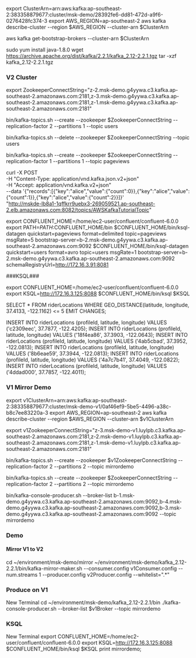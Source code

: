 export ClusterArn=arn:aws:kafka:ap-southeast-2:383358879677:cluster/msk-demo/28392fe6-dd81-472d-a9f6-0276428fc374-3
export AWS_REGION=ap-southeast-2
aws kafka describe-cluster --region $AWS_REGION --cluster-arn $ClusterArn


aws kafka get-bootstrap-brokers --cluster-arn $ClusterArn

sudo yum install java-1.8.0
wget https://archive.apache.org/dist/kafka/2.2.1/kafka_2.12-2.2.1.tgz
tar -xzf kafka_2.12-2.2.1.tgz


### V2 Cluster

export ZookeeperConnectString="z-2.msk-demo.g4yywa.c3.kafka.ap-southeast-2.amazonaws.com:2181,z-3.msk-demo.g4yywa.c3.kafka.ap-southeast-2.amazonaws.com:2181,z-1.msk-demo.g4yywa.c3.kafka.ap-southeast-2.amazonaws.com:2181"

bin/kafka-topics.sh --create --zookeeper $ZookeeperConnectString --replication-factor 2 --partitions 1 --topic users

bin/kafka-topics.sh --delete --zookeeper $ZookeeperConnectString --topic users

bin/kafka-topics.sh --create --zookeeper $ZookeeperConnectString --replication-factor 1 --partitions 1 --topic pageviews

curl -X POST \
     -H "Content-Type: application/vnd.kafka.json.v2+json" \
     -H "Accept: application/vnd.kafka.v2+json" \
     --data '{"records":[{"key":"alice","value":{"count":0}},{"key":"alice","value":{"count":1}},{"key":"alice","value":{"count":2}}]}' \
     "http://mskde-lb8a1-1qffkrr9uebx3-269059521.ap-southeast-2.elb.amazonaws.com:8082/topics/AWSKafkaTutorialTopic"


export CONFLUENT_HOME=/home/ec2-user/confluent/confluent-6.0.0
export PATH=$PATH:$CONFLUENT_HOME/bin
$CONFLUENT_HOME/bin/ksql-datagen quickstart=pageviews format=delimited topic=pageviews msgRate=5 bootstrap-server=b-2.msk-demo.g4yywa.c3.kafka.ap-southeast-2.amazonaws.com:9092
$CONFLUENT_HOME/bin/ksql-datagen quickstart=users format=avro topic=users msgRate=1 bootstrap-server=b-2.msk-demo.g4yywa.c3.kafka.ap-southeast-2.amazonaws.com:9092 schemaRegistryUrl=http://172.16.3.91:8081

###KSQL###

export CONFLUENT_HOME=/home/ec2-user/confluent/confluent-6.0.0
export KSQL=http://172.16.3.125:8088
$CONFLUENT_HOME/bin/ksql $KSQL

SELECT * FROM riderLocations
  WHERE GEO_DISTANCE(latitude, longitude, 37.4133, -122.1162) <= 5 EMIT CHANGES;

INSERT INTO riderLocations (profileId, latitude, longitude) VALUES ('c2309eec', 37.7877, -122.4205);
INSERT INTO riderLocations (profileId, latitude, longitude) VALUES ('18f4ea86', 37.3903, -122.0643);
INSERT INTO riderLocations (profileId, latitude, longitude) VALUES ('4ab5cbad', 37.3952, -122.0813);
INSERT INTO riderLocations (profileId, latitude, longitude) VALUES ('8b6eae59', 37.3944, -122.0813);
INSERT INTO riderLocations (profileId, latitude, longitude) VALUES ('4a7c7b41', 37.4049, -122.0822);
INSERT INTO riderLocations (profileId, latitude, longitude) VALUES ('4ddad000', 37.7857, -122.4011);


### V1 Mirror Demo

export v1ClusterArn=arn:aws:kafka:ap-southeast-2:383358879677:cluster/msk-demo-v1/0af46ef9-5be5-4496-a38c-b8c7ee83220a-3
export AWS_REGION=ap-southeast-2
aws kafka describe-cluster --region $AWS_REGION --cluster-arn $v1ClusterArn

export v1ZookeeperConnectString="z-3.msk-demo-v1.luylpb.c3.kafka.ap-southeast-2.amazonaws.com:2181,z-2.msk-demo-v1.luylpb.c3.kafka.ap-southeast-2.amazonaws.com:2181,z-1.msk-demo-v1.luylpb.c3.kafka.ap-southeast-2.amazonaws.com:2181"

bin/kafka-topics.sh --create --zookeeper $v1ZookeeperConnectString --replication-factor 2 --partitions 2 --topic mirrordemo

bin/kafka-topics.sh --create --zookeeper $ZookeeperConnectString --replication-factor 2 --partitions 2 --topic mirrordemo

bin/kafka-console-producer.sh --broker-list b-1.msk-demo.g4yywa.c3.kafka.ap-southeast-2.amazonaws.com:9092,b-4.msk-demo.g4yywa.c3.kafka.ap-southeast-2.amazonaws.com:9092,b-3.msk-demo.g4yywa.c3.kafka.ap-southeast-2.amazonaws.com:9092 --topic mirrordemo

### Demo
#### Mirror V1 to V2
cd ~/environment/msk-demo/mirror
~/environment/msk-demo/kafka_2.12-2.2.1/bin/kafka-mirror-maker.sh --consumer.config v1Consumer.config --num.streams 1 --producer.config v2Producer.config --whitelist=".*"

### Produce on V1
New Terminal
cd ~/environment/msk-demo/kafka_2.12-2.2.1/bin
./kafka-console-producer.sh --broker-list $v1Broker --topic mirrordemo

### KSQL
New Terminal
export CONFLUENT_HOME=/home/ec2-user/confluent/confluent-6.0.0
export KSQL=http://172.16.3.125:8088
$CONFLUENT_HOME/bin/ksql $KSQL
print mirrordemo;